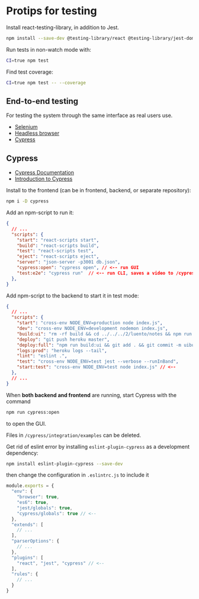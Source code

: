 # Protips for testing

Install react-testing-library, in addition to Jest.
```sh
npm install --save-dev @testing-library/react @testing-library/jest-dom
```

Run tests in non-watch mode with:
```sh
CI=true npm test
```

Find test coverage:
```sh
CI=true npm test -- --coverage
```

## End-to-end testing

For testing the system through the same interface as real users use.

- [Selenium](https://www.selenium.dev/)
- [Headless browser](https://en.wikipedia.org/wiki/Headless_browser)
- [Cypress](https://www.cypress.io/)

## Cypress

- [Cypress Documentation](https://docs.cypress.io/guides/overview/why-cypress#In-a-nutshell)
- [Introduction to Cypress](https://docs.cypress.io/guides/core-concepts/introduction-to-cypress#Cypress-Can-Be-Simple-Sometimes)

Install to the frontend (can be in frontend, backend, or separate repository):
```sh
npm i -D cypress
```

Add an npm-script to run it:
```JSON
{
  // ...
  "scripts": {
    "start": "react-scripts start",
    "build": "react-scripts build",
    "test": "react-scripts test",
    "eject": "react-scripts eject",
    "server": "json-server -p3001 db.json",
    "cypress:open": "cypress open", // <-- run GUI
    "test:e2e": "cypress run"  // <-- run CLI, saves a video to /cypress/videos
  },
}

```
Add npm-script to the backend to start it in test mode:
```JSON
{
  // ...
  "scripts": {
    "start": "cross-env NODE_ENV=production node index.js",
    "dev": "cross-env NODE_ENV=development nodemon index.js",
    "build:ui": "rm -rf build && cd ../../../2/luento/notes && npm run build && cp -r build ../../../3/luento/notes-backend",
    "deploy": "git push heroku master",
    "deploy:full": "npm run build:ui && git add . && git commit -m uibuild && git push && npm run deploy",
    "logs:prod": "heroku logs --tail",
    "lint": "eslint .",
    "test": "cross-env NODE_ENV=test jest --verbose --runInBand",
    "start:test": "cross-env NODE_ENV=test node index.js" // <--
  },
  // ...
}
```

When **both backend and frontend** are running, start Cypress with the command
```sh
npm run cypress:open
```
to open the GUI.

Files in `/cypress/integration/examples` can be deleted.

Get rid of eslint error by installing `eslint-plugin-cypress` as a development dependency:
```sh
npm install eslint-plugin-cypress --save-dev
```

then change the configuration in `.eslintrc.js` to include it
```js
module.exports = {
  "env": {
    "browser": true,
    "es6": true,
    "jest/globals": true,
    "cypress/globals": true // <--
  },
  "extends": [ 
    // ...
  ],
  "parserOptions": {
    // ...
  },
  "plugins": [
    "react", "jest", "cypress" // <--
  ],
  "rules": {
    // ...
  }
}
```